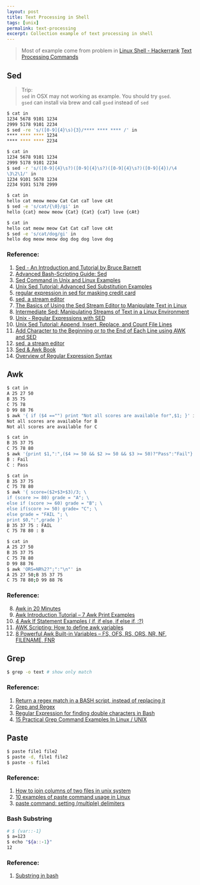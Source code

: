 ```yaml
---
layout: post
title: Text Processing in Shell
tags: [unix]
permalink: text-processing
excerpt: Collection example of text processing in shell
---
```


> Most of example come from problem in [Linux Shell - Hackerrank](https://www.hackerrank.com/domains/shell/bash)
> [Text Processing Commands](http://tldp.org/LDP/abs/html/textproc.html)

## Sed

> Trip:  
> `sed` in OSX may not working as example. You should try `gsed`.  
> `gsed` can install via brew and call `gsed` instead of `sed`  

```sh
$ cat in
1234 5678 9101 1234  
2999 5178 9101 2234  
$ sed -re 's/([0-9]{4}\s){3}/**** **** **** /' in
**** **** **** 1234  
**** **** **** 2234  
```

<!-- more -->

```sh
$ cat in
1234 5678 9101 1234  
2999 5178 9101 2234  
$ sed -r 's/([0-9]{4}\s?)([0-9]{4}\s?)([0-9]{4}\s?)([0-9]{4})/\4
\3\2\1/' in
1234 9101 5678 1234  
2234 9101 5178 2999  
```


```sh
$ cat in
hello cat meow meow Cat Cat caT love cAt
$ sed -e 's/cat/{\0}/gi' in
hello {cat} meow meow {Cat} {Cat} {caT} love {cAt}
```

```sh
$ cat in
hello cat meow meow Cat Cat caT love cAt
$ sed -e 's/cat/dog/gi' in
hello dog meow meow dog dog dog love dog
```


### Reference:  
1. [Sed - An Introduction and Tutorial by Bruce Barnett](http://www.grymoire.com/Unix/Sed.html)  
1. [Advanced Bash-Scripting Guide: Sed](http://tldp.org/LDP/abs/html/x23170.html)  
1. [Sed Command in Unix and Linux Examples](http://www.folkstalk.com/2012/01/sed-command-in-unix-examples.html)  
1. [Unix Sed Tutorial: Advanced Sed Substitution Examples](http://www.thegeekstuff.com/2009/10/unix-sed-tutorial-advanced-sed-substitution-examples/)  
1. [regular expression in sed for masking credit card](http://stackoverflow.com/questions/2232200/regular-expression-in-sed-for-masking-credit-card)  
1. [sed, a stream editor](https://www.gnu.org/software/sed/manual/sed.html)  
1. [The Basics of Using the Sed Stream Editor to Manipulate Text in Linux](https://www.digitalocean.com/community/tutorials/the-basics-of-using-the-sed-stream-editor-to-manipulate-text-in-linux)
2. [Intermediate Sed: Manipulating Streams of Text in a Linux Environment](https://www.digitalocean.com/community/articles/intermediate-sed-manipulating-streams-of-text-in-a-linux-environment)
3. [Unix - Regular Expressions with SED](http://www.tutorialspoint.com/unix/unix-regular-expressions.htm)
4. [Unix Sed Tutorial: Append, Insert, Replace, and Count File Lines](http://www.thegeekstuff.com/2009/11/unix-sed-tutorial-append-insert-replace-and-count-file-lines/)
5. [Add Character to the Beginning or to the End of Each Line using AWK and SED](http://www.shellhacks.com/en/Add-Character-to-the-Beginning-or-to-the-End-of-Each-Line-using-AWK-and-SED)
6. [sed, a stream editor](https://www.gnu.org/software/sed/manual/sed.html)
7. [Sed & Awk Book](http://docstore.mik.ua/orelly/unix/sedawk/index.htm)
8. [Overview of Regular Expression Syntax](https://www.gnu.org/software/sed/manual/html_node/Regular-Expressions.html)

## Awk

```sh
$ cat in
A 25 27 50  
B 35 75  
C 75 78  
D 99 88 76  
$ awk '{ if ($4 =="") print "Not all scores are available for",$1; }' in
Not all scores are available for B
Not all scores are available for C
```


```sh
$ cat in
B 35 37 75  
C 75 78 80  
$ awk '{print $1,":",($4 >= 50 && $2 >= 50 && $3 >= 50)?"Pass":"Fail"}' in
B : Fail
C : Pass
```

```sh
$ cat in
B 35 37 75  
C 75 78 80  
$ awk '{ score=($2+$3+$3)/3; \
if (score >= 80) grade = "A"; \
else if (score >= 60) grade = "B"; \
else if(score >= 50) grade= "C"; \
else grade = "FAIL "; \
print $0,":",grade }'
B 35 37 75 : FAIL
C 75 78 80 : B
```

```sh
$ cat in
A 25 27 50  
B 35 37 75  
C 75 78 80  
D 99 88 76  
$ awk 'ORS=NR%2?";":"\n"' in
A 25 27 50;B 35 37 75  
C 75 78 80;D 99 88 76  
```

### Reference:  
8. [Awk in 20 Minutes](http://ferd.ca/awk-in-20-minutes.html)
1. [Awk Introduction Tutorial – 7 Awk Print Examples](http://www.thegeekstuff.com/2010/01/awk-introduction-tutorial-7-awk-print-examples/)
2. [4 Awk If Statement Examples ( if, if else, if else if, :?)](http://www.thegeekstuff.com/2010/02/awk-conditional-statements/)
3. [AWK Scripting: How to define awk variables](http://www.linuxnix.com/awk-scripting-how-to-define-awk-variables/)
4. [8 Powerful Awk Built-in Variables – FS, OFS, RS, ORS, NR, NF, FILENAME, FNR](http://www.thegeekstuff.com/2010/01/8-powerful-awk-built-in-variables-fs-ofs-rs-ors-nr-nf-filename-fnr/)

## Grep

```sh
$ grep -o text # show only match
```

### Reference:  
1. [Return a regex match in a BASH script, instead of replacing it](http://stackoverflow.com/a/1898578)
2. [Grep and Regex](http://www.robelle.com/smugbook/regexpr.html)
3. [Regular Expression for finding double characters in Bash](http://unix.stackexchange.com/questions/70933/regular-expression-for-finding-double-characters-in-bash)
4. [15 Practical Grep Command Examples In Linux / UNIX](http://www.thegeekstuff.com/2009/03/15-practical-unix-grep-command-examples/)

## Paste

```sh
$ paste file1 file2
$ paste -d, file1 file2
$ paste -s file1
```
### Reference:  
1. [How to join columns of two files in unix system](http://stackoverflow.com/questions/12361977/how-to-join-columns-of-two-files-in-unix-system)
2. [10 examples of paste command usage in
   Linux](http://www.theunixschool.com/2012/07/10-examples-of-paste-command-usage-in.html)
3. [paste command: setting (multiple) delimiters](http://unix.stackexchange.com/questions/115754/paste-command-setting-multiple-delimiters)

### Bash Substring

```sh
# $ {var::-1}
$ a=123
$ echo "${a::-1}"
12
```

### Reference:  
1. [Substring in bash](http://unix.stackexchange.com/questions/144298/delete-the-last-character-of-a-string-using-string-manipulation-in-shell-script)
